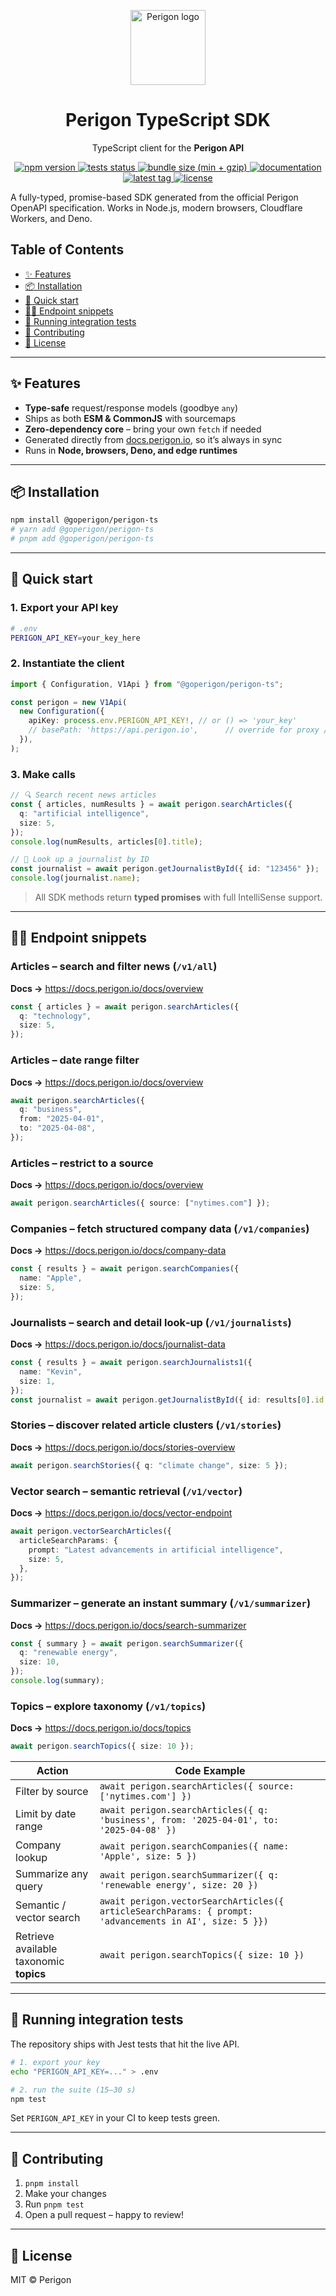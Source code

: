 <!-- ----------  Header  ---------- -->
<p align="center">
  <img src="https://goperigon.com/favicon.ico" width="120" alt="Perigon logo" />
</p>

<h1 align="center">Perigon&nbsp;TypeScript&nbsp;SDK</h1>
<p align="center">TypeScript client for the <strong>Perigon&nbsp;API</strong></p>

<!-- ----------  Badges  ---------- -->
<p align="center">
  <!-- npm -->
  <a href="https://www.npmjs.com/package/@goperigon/perigon-ts">
    <img src="https://img.shields.io/npm/v/@goperigon/perigon-ts?style=for-the-badge" alt="npm version">
  </a>
  <!-- tests -->
  <a href="https://github.com/goperigon/perigon-ts/actions/workflows/test.yml">
    <img src="https://img.shields.io/github/actions/workflow/status/goperigon/perigon-ts/test.yml?label=tests%20%E2%9C%85&style=for-the-badge" alt="tests status">
  </a>
  <!-- bundle size -->
  <a href="https://bundlephobia.com/package/@goperigon/perigon-ts">
    <img src="https://img.shields.io/bundlephobia/minzip/@goperigon/perigon-ts?style=for-the-badge" alt="bundle size (min + gzip)">
  </a>
  <!-- docs -->
  <a href="https://docs.perigon.io">
    <img src="https://img.shields.io/badge/docs-perigon.io-informational?style=for-the-badge&logo=readthedocs" alt="documentation">
  </a>
  <!-- latest tag -->
  <a href="https://github.com/goperigon/perigon-ts/releases">
    <img src="https://img.shields.io/github/v/tag/goperigon/perigon-ts?label=version&style=for-the-badge" alt="latest tag">
  </a>
  <!-- license -->
  <a href="LICENSE">
    <img src="https://img.shields.io/github/license/goperigon/perigon-ts?style=for-the-badge" alt="license">
  </a>
</p>

A fully-typed, promise-based SDK generated from the official Perigon OpenAPI specification. Works in Node.js, modern browsers, Cloudflare Workers, and Deno.

## Table&nbsp;of&nbsp;Contents

<!-- START doctoc generated TOC please keep comment here to allow auto update -->
<!-- DON'T EDIT THIS SECTION, INSTEAD RE-RUN doctoc TO UPDATE -->

- [✨ Features](#-features)
- [📦 Installation](#-installation)
- [🚀 Quick start](#-quick-start)
- [🧑‍💻 Endpoint snippets](#-endpoint-snippets)
- [🧪 Running integration tests](#-running-integration-tests)
- [🤝 Contributing](#-contributing)
- [🪪 License](#-license)

<!-- END doctoc generated TOC please keep comment here to allow auto update -->

---

## ✨ Features

- **Type-safe** request/response models (goodbye `any`)
- Ships as both **ESM & CommonJS** with sourcemaps
- **Zero-dependency core** – bring your own `fetch` if needed
- Generated directly from [docs.perigon.io](https://docs.perigon.io), so it’s always in sync
- Runs in **Node, browsers, Deno, and edge runtimes**

---

## 📦 Installation

```bash
npm install @goperigon/perigon-ts
# yarn add @goperigon/perigon-ts
# pnpm add @goperigon/perigon-ts
```

---

## 🚀 Quick start

### 1. Export your API key

```bash
# .env
PERIGON_API_KEY=your_key_here
```

### 2. Instantiate the client

```ts
import { Configuration, V1Api } from "@goperigon/perigon-ts";

const perigon = new V1Api(
  new Configuration({
    apiKey: process.env.PERIGON_API_KEY!, // or () => 'your_key'
    // basePath: 'https://api.perigon.io',      // override for proxy / dev
  }),
);
```

### 3. Make calls

```ts
// 🔍 Search recent news articles
const { articles, numResults } = await perigon.searchArticles({
  q: "artificial intelligence",
  size: 5,
});
console.log(numResults, articles[0].title);

// 👤 Look up a journalist by ID
const journalist = await perigon.getJournalistById({ id: "123456" });
console.log(journalist.name);
```

> All SDK methods return **typed promises** with full IntelliSense support.

---

## 🧑‍💻 Endpoint snippets

### Articles – search and filter news (`/v1/all`)<br>

**Docs →** <https://docs.perigon.io/docs/overview>

```ts
const { articles } = await perigon.searchArticles({
  q: "technology",
  size: 5,
});
```

### Articles – date range filter<br>

**Docs →** <https://docs.perigon.io/docs/overview>

```ts
await perigon.searchArticles({
  q: "business",
  from: "2025-04-01",
  to: "2025-04-08",
});
```

### Articles – restrict to a source<br>

**Docs →** <https://docs.perigon.io/docs/overview>

```ts
await perigon.searchArticles({ source: ["nytimes.com"] });
```

### Companies – fetch structured company data (`/v1/companies`)<br>

**Docs →** <https://docs.perigon.io/docs/company-data>

```ts
const { results } = await perigon.searchCompanies({
  name: "Apple",
  size: 5,
});
```

### Journalists – search and detail look‑up (`/v1/journalists`)<br>

**Docs →** <https://docs.perigon.io/docs/journalist-data>

```ts
const { results } = await perigon.searchJournalists1({
  name: "Kevin",
  size: 1,
});
const journalist = await perigon.getJournalistById({ id: results[0].id });
```

### Stories – discover related article clusters (`/v1/stories`)<br>

**Docs →** <https://docs.perigon.io/docs/stories-overview>

```ts
await perigon.searchStories({ q: "climate change", size: 5 });
```

### Vector search – semantic retrieval (`/v1/vector`)<br>

**Docs →** <https://docs.perigon.io/docs/vector-endpoint>

```ts
await perigon.vectorSearchArticles({
  articleSearchParams: {
    prompt: "Latest advancements in artificial intelligence",
    size: 5,
  },
});
```

### Summarizer – generate an instant summary (`/v1/summarizer`)<br>

**Docs →** <https://docs.perigon.io/docs/search-summarizer>

```ts
const { summary } = await perigon.searchSummarizer({
  q: "renewable energy",
  size: 10,
});
console.log(summary);
```

### Topics – explore taxonomy (`/v1/topics`)<br>

**Docs →** <https://docs.perigon.io/docs/topics>

```ts
await perigon.searchTopics({ size: 10 });
```

| Action                                  | Code Example                                                                                            |
| --------------------------------------- | ------------------------------------------------------------------------------------------------------- |
| Filter by source                        | `await perigon.searchArticles({ source: ['nytimes.com'] })`                                             |
| Limit by date range                     | `await perigon.searchArticles({ q: 'business', from: '2025‑04‑01', to: '2025‑04‑08' })`                 |
| Company lookup                          | `await perigon.searchCompanies({ name: 'Apple', size: 5 })`                                             |
| Summarize any query                     | `await perigon.searchSummarizer({ q: 'renewable energy', size: 20 })`                                   |
| Semantic / vector search                | `await perigon.vectorSearchArticles({ articleSearchParams: { prompt: 'advancements in AI', size: 5 }})` |
| Retrieve available taxonomic **topics** | `await perigon.searchTopics({ size: 10 })`                                                              |

---

## 🧪 Running integration tests

The repository ships with Jest tests that hit the live API.

```bash
# 1. export your key
echo "PERIGON_API_KEY=..." > .env

# 2. run the suite (15–30 s)
npm test
```

Set `PERIGON_API_KEY` in your CI to keep tests green.

---

## 🤝 Contributing

1. `pnpm install`
2. Make your changes
3. Run `pnpm test`
4. Open a pull request – happy to review!

---

## 🪪 License

MIT © Perigon
